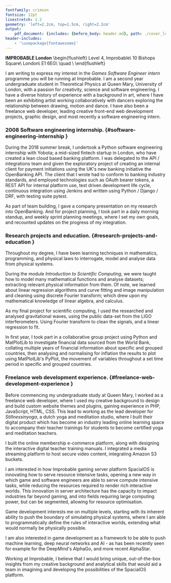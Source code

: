 ```yaml
---
fontfamily: crimson
fontsize: 12pt
linestretch: 1.2
geometry: 'left=2.2cm, top=1.5cm, right=2.2cm'
output:
    pdf_document: {includes: {before_body: header.md}, path: ./cover_letter.samueloverington.pdf, toc: false}
header-includes:
    - '\usepackage{fontawesome}'
---  
```



**IMPROBABLE London**
\begin{flushleft}
Level 4, Improbable\\
10 Bishops Square\\
London\\
E1 6EG\\
\quad \\
\end{flushleft}





I am writing to express my interest in the *Games Software Engineer intern* programme you will be running at Improbable.  I am a second year undergraduate student in Theoretical Physics at Queen Mary, University of London, with a passion for creativity, science and software engineering.  I have a diverse history of experience with a background in art, where I have been an exhibiting artist working collaboratively with dancers exploring the relationship between drawing, motion and dance.  I have also been a freelance web developer, leading creative front-end web development projects, graphic design, and most recently a software engineering intern.


### 2008 Software engineering internship. {#software-engineering-internship }



During the 2018 summer break, I undertook a Python software engineering internship with Yobota; a mid-sized fintech startup in London, who have created a lean cloud based banking platform.  I was delegated to the API / integrations team and given the exploratory project of creating an internal client for payment initiations using the UK's new banking initiative the OpenBanking API.  The client that I wrote had to conform to banking industry standards, and employed technologies such as OAuth bearer tokens, a REST API for internal platform use, test driven development life cycle, continuous integration using Jenkins and written using Python / Django / DRF, with testing suite pytest.

As part of team building, I gave a company presentation on my research into OpenBanking.  And for project planning, I took part in a daily morning standup, and weekly sprint planning meetings, where I set my own goals, and recounted updates on the progress of my integration.

### Research projects and education. {#research-projects-and-education }



Throughout my degree, I have been learning techniques in mathematics, programming, and physical laws to interrogate, model and analyse data from physical systems.

During the module _Introduction to Scientific Computing_, we were taught how to model many mathematical functions and analyse datasets; extracting relevant physical information from them.  Of note, we learned about linear regression algorithms and curve fitting and image manipulation and cleaning using discrete Fourier transform; which drew upon my mathematical knowledge of linear algebra, and calculus.

As my final project for scientific computing, I used the researched and analysed gravitational waves, using the public data-set from the LIGO interferometers.  Using Fourier transform to clean the signals, and a linear regression to fit.

In first year, I took part in a collaborative group project using Python and MatPlotLib to investigate financial data sourced from the World Bank, collating multiple years of financial information about specific and grouped countries, then analysing and normalising for inflation the results to plot using MatPlotLib's PyPlot, the movement of variables throughout a set time period in specific and grouped countries.

### Freelance web development experience. {#freelance-web-development-experience }

Before commencing my undergraduate study at Queen Mary, I worked as a freelance web developer, where I used my creative background to design and build custom website themes and plugins, gaining experience in PHP, JavaScript, HTML, CSS. This lead to working as the lead developer for *Stillnessinyoga*, a dutch yoga and meditation studio, where I built their digital product which has become an industry leading online learning space to accompany their teacher trainings for students to become certified yoga and meditation teachers.

I built the online membership e-commerce platform, along with designing the interactive digital teacher training manuals. I integrated a media streaming platform to host secure video content, integrating Amazon S3 buckets.






I am interested in how Improbable gaming server platform SpacialOS is innovating how to serve resource intensive tasks, opening a new way in which game and software engineers are able to serve compute intensive tasks, while reducing the resources required to render rich interactive worlds.  This innovation in server architecture has the capacity to impact industries far beyond gaming, and into fields requiring large computing power, but can be segmented, allowing for resource optimisation.

Game development interests me on multiple levels, starting with its inherent ability to push the boundary of simulating physical systems, where I am able to programmatically define the rules of interactive worlds, extending what would normally be physically possible.

I am also interested in game development as a framework to be able to push machine learning, deep neural networks and AI - as has been recently seen for example for the DeepMind's AlphaGo, and more recent AlphaStar.

Working at Improbable, I believe that I would bring unique, out-of-the-box insights from my creative background and analytical skills that would aid a team in imagining and developing the possibilities of the SpacialOS platform.
